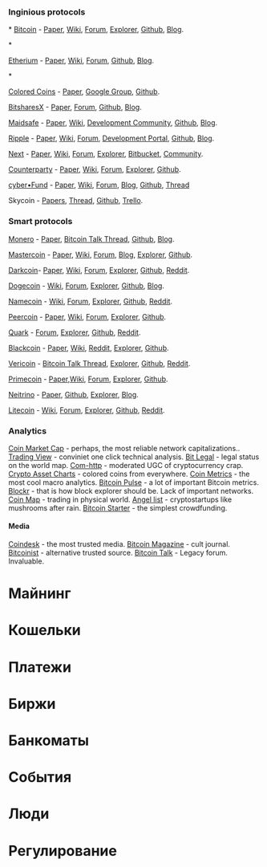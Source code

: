 <h3>Inginious protocols</h3>
* <a href="http://bit.ly/1o3VjOG">Bitcoin</a> - <a href="http://bit.ly/1jMnekV">Paper</a>, <a href="http://bit.ly/1t0v5o6">Wiki</a>, <a href="http://bit.ly/1mWhgCB">Forum</a>, <a href="http://bit.ly/1xkY6cY">Explorer</a>, <a href="http://bit.ly/1mMNImg">Github</a>, <a href="http://bit.ly/TQR9BC">Blog</a>.</p>
* <p><a href="http://bit.ly/1oqUvWY">Etherium</a> - <a href="http://bit.ly/1lVKZeG">Paper</a>, <a href="http://bit.ly/1z9II4W">Wiki</a>, <a href="http://bit.ly/1pZ557g">Forum</a>, <a href="http://bit.ly/1pL9dMo">Github</a>, <a href="http://bit.ly/1vA1IFa">Blog</a>.</p>
* <p><a href="http://bit.ly/TELlL3">Colored Coins</a> - <a href="http://bit.ly/1mWi6PK">Paper</a>, <a href="http://bit.ly/1khjNCE">Google Group</a>, <a href="http://bit.ly/1jMoIvu">Github</a>.</p>
<p><a href="http://bitshares-x.info/">BitsharesX</a> - <a href="http://bitshares.org/delegated-proof-of-stake/">Paper</a>, <a href="https://bitsharestalk.org/">Forum</a>, <a href="https://github.com/BitShares">Github</a>, <a href="http://bitshares.org/blog/">Blog</a>.</p>
<p><a href="http://bit.ly/1z9JMFZ">Maidsafe</a> - <a href="http://bit.ly/1mnaGGf">Paper</a>, <a href="http://bit.ly/1rmY7MX">Wiki</a>, <a href="http://bit.ly/1lBCpx2">Development Community</a>, <a href="http://bit.ly/1o3WSMm">Github</a>, <a href="http://bit.ly/1lBCwIU">Blog</a>.</p>
<p><a href="http://bit.ly/1j82UKP">Ripple</a> - <a href="http://bit.ly/VHi30y">Paper</a>, <a href="http://bit.ly/VgPCWy">Wiki</a>, <a href="http://bit.ly/1mb0gI1">Forum</a>, <a href="http://bit.ly/1xl2it9">Development Portal</a>, <a href="http://bit.ly/1qpTDDL">Github</a>, <a href="http://bit.ly/1iZ1wzj">Blog</a>.</p>
<p><a href="http://bit.ly/VgQdri">Next</a> - <a href="http://bit.ly/1mb0GOS">Paper</a>, <a href="http://bit.ly/1mWkar2">Wiki</a>, <a href="http://bit.ly/1iZM6dJ">Forum</a>, <a href="http://bit.ly/TEMEcW">Explorer</a>, <a href="http://bit.ly/1pLaXFm">Bitbucket</a>, <a href="http://bit.ly/1iZ2cVk">Community</a>.</p>
<p><a href="http://bit.ly/1mWiXQz">Counterparty</a> - <a href="http://bit.ly/1mWiWfu">Paper</a>, <a href="http://bit.ly/1mWiSfP">Wiki</a>, <a href="http://bit.ly/1mWiPjV">Forum</a>, <a href="http://bit.ly/1mWiNsv">Explorer</a>, <a href="http://bit.ly/1mWiMEQ">Github</a>.</p>
<p><a href="http://cyberFund">cyber•Fund</a> - <a href="http://paper.cyber.fund">Paper</a>, <a href="http://wiki.cyber.fund">Wiki</a>, <a href="http://forum.cyber.fund">Forum</a>, <a href="http://blog.cyber.fund">Blog</a>, <a href="https://github.com/cyberFund">Github</a>, <a href="https://bitcointalk.org/index.php?topic=789798.msg8900550#msg8900550">Thread</a></p>
<p>Skycoin - <a href="http://bit.ly/1lBBaxR">Papers</a>, <a href="http://bit.ly/1t0w5sB">Thread</a>, <a href="http://bit.ly/1iYYYBe">Github</a>, <a href="http://bit.ly/1z9Jcbt">Trello</a>.</p>

<h3>Smart protocols</h3>
<p><a href="http://bit.ly/1mWinCn">Monero</a> - <a href="http://bit.ly/1mWijCz">Paper</a>, <a href="http://bit.ly/1mWhV7g">Bitcoin Talk Thread</a>, <a href="http://bit.ly/1mWhSrP">Github</a>, <a href="http://bit.ly/1mWhNV6">Blog</a>.</p>
<p><a href="http://bit.ly/1mMPbck">Mastercoin</a> - <a href="http://bit.ly/1qSFEpl">Paper</a>, <a href="http://bit.ly/VgNApn">Wiki</a>, <a href="http://bit.ly/1mWitdg">Forum</a>, <a href="http://bit.ly/1o3Wuxs">Blog</a>, <a href="http://bit.ly/1maZaw4">Explorer</a>, <a href="http://bit.ly/1pL9U8d">Github</a>.</p>
<p><a href="http://bit.ly/TEMUc7">Darkcoin</a>- <a href="http://bit.ly/1mMSaBi">Paper</a>, <a href="http://bit.ly/1s1RaP3">Wiki</a>, <a href="http://bit.ly/1khnHLW">Forum</a>, <a href="http://bit.ly/1pZ7YVx">Explorer</a>, <a href="http://bit.ly/1vA6Itx">Github</a>, <a href="http://bit.ly/1iZ2Lyt">Reddit</a>.</p>
<p><a href="http://dogecoin.com/">Dogecoin</a> - <a href="http://bit.ly/1vA6Lp7">Wiki</a>, <a href="http://bit.ly/1mMSiRi">Forum</a>, <a href="http://bit.ly/1mWkO7S">Explorer</a>, <a href="http://bit.ly/1iZ2FqB">Github</a>, <a href="http://bit.ly/1qSHEhd">Blog</a>.</p>
<p><a href="http://bit.ly/TEMW3J">Namecoin</a> - <a href="http://bit.ly/1mb1frT">Wiki</a>, <a href="http://bit.ly/1t0zZBz">Forum</a>, <a href="http://bit.ly/VHiS9A">Explorer</a>, <a href="http://bit.ly/1t0zUOi">Github</a>, <a href="http://bit.ly/VgRcrq">Reddit</a>.</p>
<p><a href="http://bit.ly/1mWky99">Peercoin</a> - <a href="http://bit.ly/1mWkzd7">Paper</a>, <a href="http://bit.ly/1mWktCg">Wiki</a>, <a href="http://bit.ly/1mWiAFK">Forum</a>, <a href="http://bit.ly/1obYTr9">Explorer</a>, <a href="http://bit.ly/1mWkplX">Github</a>.</p>
<p><a href="http://www.qrk.cc/">Quark</a> - <a href="http://bit.ly/1mWkbLJ">Forum</a>, <a href="http://bit.ly/1mWk6rp">Explorer</a>, <a href="http://bit.ly/1mWk4ja">Github</a>, <a href="http://bit.ly/1mWjX77">Reddit</a>.</p>
<p><a href="http://bit.ly/1rgWa4R">Blackcoin</a> - <a href="http://bit.ly/1mWjTVa">Paper</a>, <a href="http://bit.ly/1mWjSAz">Wiki</a>, <a href="http://bit.ly/VHieZG">Reddit</a>, <a href="http://bit.ly/1mWjHoF">Explorer</a>, <a href="http://bit.ly/1mWjGBb">Github</a>.</p>
<p><a href="http://bit.ly/1mWjEtf">Vericoin</a> - <a href="http://bit.ly/1mWjt15">Bitcoin Talk Thread</a>, <a href="http://bit.ly/1mWjl1t">Explorer</a>, <a href="http://bit.ly/1mWjjqt">Github</a>, <a href="http://bit.ly/1mMQeZA">Reddit</a>.</p>
<p><a href="http://bit.ly/1mWiIFa">Primecoin</a> - <a href="http://bit.ly/1mWiG05">Paper</a>,<a href="http://bit.ly/1mWiC0g">Wiki</a>, <a href="http://bit.ly/1mWiAFK">Forum</a>, <a href="http://bit.ly/1mWiwpt">Explorer</a>, <a href="http://bit.ly/1mWipdm">Github</a>.</p>
<p><a href="http://bit.ly/1mWhLwp">Neitrino</a> - <a href="http://bit.ly/1mWhHga">Paper</a>, <a href="http://bit.ly/1mWhDgq">Github</a>, <a href="http://bit.ly/1mWhBoP">Explorer</a>, <a href="http://bit.ly/1mWhhGD">Blog</a>.</p>
<p><a href="http://bit.ly/VHiHLu">Litecoin</a> - <a href="http://bit.ly/TQTsVx">Wiki</a>, <a href="http://bit.ly/1z9LuXT">Forum</a>, <a href="http://bit.ly/1vA6nHd">Explorer</a>, <a href="http://bit.ly/1lBE3Ph">Github</a>, <a href="http://bit.ly/1jMrilb">Reddit</a>.</p>

<h3>Analytics</h3>
<a href="http://coinmarketcap.com/">Coin Market Cap</a> - perhaps, the most reliable network capitalizations..
<a href="https://www.tradingview.com">Trading View</a> - conviniet one click technical analysis.
<a href="http://www.bitlegal.net/">Bit Legal</a> - legal status on the world map.
<a href="http://com-http.us/">Com-http</a> - moderated UGC of cryptocurrency crap.
<a href="http://www.cryptoassetcharts.info/">Crypto Asset Charts</a> - colored coins from everywhere.
<a href="http://www.coinometrics.com/">Coin Metrics</a> - the most cool macro analytics.
<a href="http://www.bitcoinpulse.com/">Bitcoin Pulse</a> - a lot of important Bitcoin metrics.
<a href="http://blockr.io/">Blockr</a> - that is how block explorer should be. Lack of important networks.
<a href="http://coinmap.org/">Coin Map</a> - trading in physical world.
<a href="http://bit.ly/1s1WLVp">Angel list</a> - cryptostartups like mushrooms after rain.
<a href="https://bitcoinstarter.com/">Bitcoin Starter</a> - the simplest crowdfunding.

<h4>Media</h4>
<a href="http://bit.ly/TEPpLq">Coindesk</a> - the most trusted media.
<a href="http://bit.ly/1pZbCPd">Bitcoin Magazine</a> - cult journal.
<a href="http://bit.ly/1o41P7P">Bitcoinist</a> - alternative trusted source.
<a href="https://bitcointalk.org/">Bitcoin Talk</a> - Legacy forum. Invaluable.

# Майнинг

# Кошельки

# Платежи

# Биржи

# Банкоматы

# События

# Люди

# Регулирование
